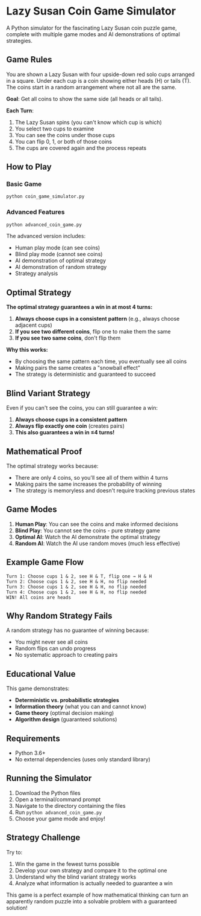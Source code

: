 # Lazy Susan Coin Game Simulator

A Python simulator for the fascinating Lazy Susan coin puzzle game, complete with multiple game modes and AI demonstrations of optimal strategies.

## Game Rules

You are shown a Lazy Susan with four upside-down red solo cups arranged in a square. Under each cup is a coin showing either heads (H) or tails (T). The coins start in a random arrangement where not all are the same.

**Goal**: Get all coins to show the same side (all heads or all tails).

**Each Turn**:
1. The Lazy Susan spins (you can't know which cup is which)
2. You select two cups to examine
3. You can see the coins under those cups
4. You can flip 0, 1, or both of those coins
5. The cups are covered again and the process repeats

## How to Play

### Basic Game
```bash
python coin_game_simulator.py
```

### Advanced Features
```bash
python advanced_coin_game.py
```

The advanced version includes:
- Human play mode (can see coins)
- Blind play mode (cannot see coins)
- AI demonstration of optimal strategy
- AI demonstration of random strategy
- Strategy analysis

## Optimal Strategy

**The optimal strategy guarantees a win in at most 4 turns:**

1. **Always choose cups in a consistent pattern** (e.g., always choose adjacent cups)
2. **If you see two different coins**, flip one to make them the same
3. **If you see two same coins**, don't flip them

**Why this works:**
- By choosing the same pattern each time, you eventually see all coins
- Making pairs the same creates a "snowball effect"
- The strategy is deterministic and guaranteed to succeed

## Blind Variant Strategy

Even if you can't see the coins, you can still guarantee a win:

1. **Always choose cups in a consistent pattern**
2. **Always flip exactly one coin** (creates pairs)
3. **This also guarantees a win in ≤4 turns!**

## Mathematical Proof

The optimal strategy works because:
- There are only 4 coins, so you'll see all of them within 4 turns
- Making pairs the same increases the probability of winning
- The strategy is memoryless and doesn't require tracking previous states

## Game Modes

1. **Human Play**: You can see the coins and make informed decisions
2. **Blind Play**: You cannot see the coins - pure strategy game
3. **Optimal AI**: Watch the AI demonstrate the optimal strategy
4. **Random AI**: Watch the AI use random moves (much less effective)

## Example Game Flow

```
Turn 1: Choose cups 1 & 2, see H & T, flip one → H & H
Turn 2: Choose cups 1 & 2, see H & H, no flip needed
Turn 3: Choose cups 1 & 2, see H & H, no flip needed
Turn 4: Choose cups 1 & 2, see H & H, no flip needed
WIN! All coins are heads
```

## Why Random Strategy Fails

A random strategy has no guarantee of winning because:
- You might never see all coins
- Random flips can undo progress
- No systematic approach to creating pairs

## Educational Value

This game demonstrates:
- **Deterministic vs. probabilistic strategies**
- **Information theory** (what you can and cannot know)
- **Game theory** (optimal decision making)
- **Algorithm design** (guaranteed solutions)

## Requirements

- Python 3.6+
- No external dependencies (uses only standard library)

## Running the Simulator

1. Download the Python files
2. Open a terminal/command prompt
3. Navigate to the directory containing the files
4. Run `python advanced_coin_game.py`
5. Choose your game mode and enjoy!

## Strategy Challenge

Try to:
1. Win the game in the fewest turns possible
2. Develop your own strategy and compare it to the optimal one
3. Understand why the blind variant strategy works
4. Analyze what information is actually needed to guarantee a win

This game is a perfect example of how mathematical thinking can turn an apparently random puzzle into a solvable problem with a guaranteed solution!
